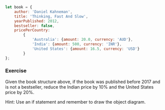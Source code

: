 ```js
let book = {
    author: 'Daniel Kahneman',
    title: 'Thinking, Fast And Slow',
    yearPublished: 2012,
    bestseller: false,
    pricePerCountry:
        {
            'Australia': {amount: 20.0, currency: 'AUD'},
            'India': {amount: 500, currency: 'INR'},
            'United States': {amount: 16.5, currency: 'USD'}
        }
};
```
### Exercise
Given the book structure above, if the book was published before 2017 and is not a bestseller, reduce the Indian price by 10% and the United States price by 20%.
 
 Hint: Use an if statement and remember to draw the object diagram.
